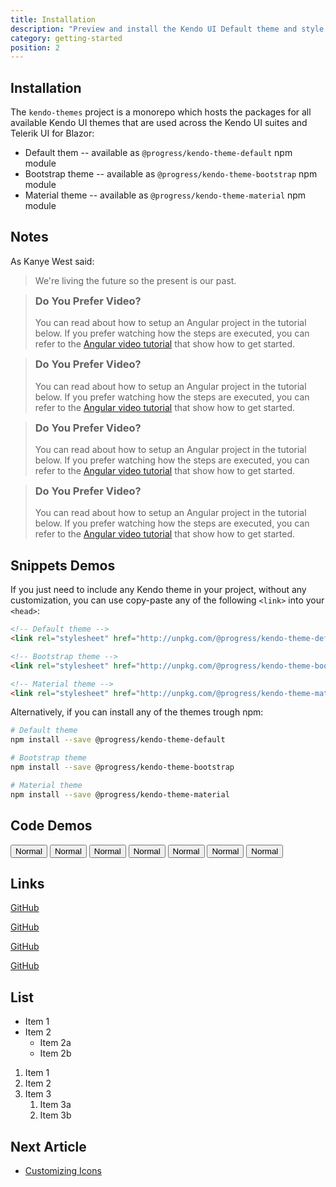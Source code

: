 ```yaml
---
title: Installation
description: "Preview and install the Kendo UI Default theme and style the Kendo UI components in Angular and React projects."
category: getting-started
position: 2
---
```


## Installation

The `kendo-themes` project is a monorepo which hosts the packages for all available Kendo UI themes that are used across the Kendo UI suites and Telerik UI for Blazor:

* Default them -- available as `@progress/kendo-theme-default` npm module
* Bootstrap theme -- available as `@progress/kendo-theme-bootstrap` npm module
* Material theme -- available as `@progress/kendo-theme-material` npm module

## Notes

As Kanye West said:

> We're living the future so
> the present is our past.

<blockquote type="error">
    <h3 style="margin-top: 0;">Do You Prefer Video?</h3>
    <p>You can read about how to setup an Angular project in the tutorial below. If you prefer watching how the steps are executed, you can refer to the <a href="https://www.telerik.com/campaigns/kendo-ui/using-kendo-ui-with-angular-video-tutorial">Angular video tutorial</a> that show how to get started.</p>
</blockquote>

<blockquote type="info">
    <h3 style="margin-top: 0;">Do You Prefer Video?</h3>
    <p>You can read about how to setup an Angular project in the tutorial below. If you prefer watching how the steps are executed, you can refer to the <a href="https://www.telerik.com/campaigns/kendo-ui/using-kendo-ui-with-angular-video-tutorial">Angular video tutorial</a> that show how to get started.</p>
</blockquote>

<blockquote type="success">
    <h3 style="margin-top: 0;">Do You Prefer Video?</h3>
    <p>You can read about how to setup an Angular project in the tutorial below. If you prefer watching how the steps are executed, you can refer to the <a href="https://www.telerik.com/campaigns/kendo-ui/using-kendo-ui-with-angular-video-tutorial">Angular video tutorial</a> that show how to get started.</p>
</blockquote>

<blockquote type="warning">
    <h3 style="margin-top: 0;">Do You Prefer Video?</h3>
    <p>You can read about how to setup an Angular project in the tutorial below. If you prefer watching how the steps are executed, you can refer to the <a href="https://www.telerik.com/campaigns/kendo-ui/using-kendo-ui-with-angular-video-tutorial">Angular video tutorial</a> that show how to get started.</p>
</blockquote>

## Snippets Demos

If you just need to include any Kendo theme in your project, without any customization, you can use copy-paste any of the following `<link>` into your `<head>`:

```html
<!-- Default theme -->
<link rel="stylesheet" href="http://unpkg.com/@progress/kendo-theme-default/dist/all.css" />

<!-- Bootstrap theme -->
<link rel="stylesheet" href="http://unpkg.com/@progress/kendo-theme-bootstrap/dist/all.css" />

<!-- Material theme -->
<link rel="stylesheet" href="http://unpkg.com/@progress/kendo-theme-material/dist/all.css" />
```

Alternatively, if you can install any of the themes trough npm:

```sh
# Default theme
npm install --save @progress/kendo-theme-default

# Bootstrap theme
npm install --save @progress/kendo-theme-bootstrap

# Material theme
npm install --save @progress/kendo-theme-material
```

## Code Demos

<demo>
<span><button class="k-button">Normal</button></span>
<span><button class="k-button k-primary">Normal</button></span>
<span><button class="k-button k-flat">Normal</button></span>
<span><button class="k-button k-flat k-primary">Normal</button></span>
<span><button class="k-button k-outline">Normal</button></span>
<span><button class="k-button k-outline k-primary">Normal</button></span>
<span><button class="k-button k-button-clear">Normal</button></span>
</demo>

## Links

[GitHub](http://github.com)

[GitHub](http://github.com)

[GitHub](http://github.com)

[GitHub](http://github.com)

## List

* Item 1
* Item 2
  * Item 2a
  * Item 2b

1. Item 1
1. Item 2
1. Item 3
   1. Item 3a
   1. Item 3b


## Next Article
* [Customizing Icons](../icons/)

